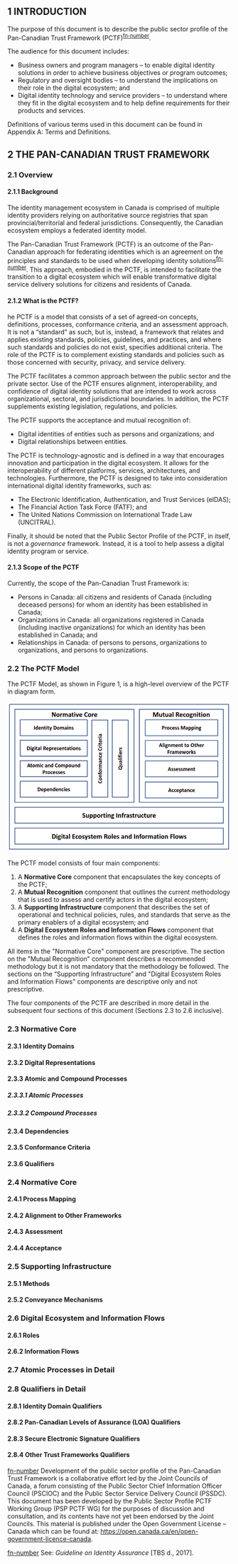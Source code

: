 <a name="sec1"></a>

<div class="breaker"></div>

## 1 <a name="intro"></a>INTRODUCTION 

The purpose of this document is to describe the public sector profile of the Pan-Canadian Trust Framework (PCTF)<sup id="fnr-PCTF">[fn-number](#fn-PCTF)</sup>.

The audience for this document includes:
* Business owners and program managers – to enable digital identity solutions in order to achieve 
business objectives or program outcomes;
* Regulatory and oversight bodies – to understand the implications on their role in the digital ecosystem; and
* Digital identity technology and service providers – to understand where they fit in the digital ecosystem 
and to help define requirements for their products and services.

Definitions of various terms used in this document can be found in Appendix A: Terms and Definitions.





<a name="sec2"></a>

## 2 <a name="PCTF"></a>THE PAN-CANADIAN TRUST FRAMEWORK


### 2.1 Overview

#### 2.1.1 Background

The identity management ecosystem in Canada is comprised of multiple identity providers relying on authoritative 
source registries that span provincial/territorial and federal jurisdictions. Consequently, the Canadian ecosystem 
employs a federated identity model. 

The Pan-Canadian Trust Framework (PCTF) is an outcome of the Pan-Canadian approach
for federating identities which is an agreement on the principles and standards to be used when developing identity 
solutions<sup id="fnr-identityAssurance">[fn-number](#fn-identityAssurance)</sup>. This approach, embodied in the PCTF, is intended to facilitate 
the transition to a digital ecosystem which will enable transformative digital service delivery solutions for citizens 
and residents of Canada.

#### 2.1.2 What is the PCTF?

he PCTF is a model that consists of a set of agreed-on concepts, definitions, processes, conformance criteria, and an 
assessment approach. It is not a “standard” as such, but is, instead, a framework that relates and applies existing 
standards, policies, guidelines, and practices, and where such standards and policies do not exist, specifies additional 
criteria. The role of the PCTF is to complement existing standards and policies such as those concerned with security, 
privacy, and service delivery.

The PCTF facilitates a common approach between the public sector and the private sector. Use of the PCTF ensures alignment, 
interoperability, and confidence of digital identity solutions that are intended to work across organizational, sectoral, 
and jurisdictional boundaries. In addition, the PCTF supplements existing legislation, regulations, and policies.

The PCTF supports the acceptance and mutual recognition of:
* Digital identities of entities such as persons and organizations; and
* Digital relationships between entities.

The PCTF is technology-agnostic and is defined in a way that encourages innovation and participation in the digital ecosystem. 
It allows for the interoperability of different platforms, services, architectures, and technologies. Furthermore, the PCTF is 
designed to take into consideration international digital identity frameworks, such as:
* The Electronic Identification, Authentication, and Trust Services (eIDAS);
* The Financial Action Task Force (FATF); and
* The United Nations Commission on International Trade Law (UNCITRAL).

Finally, it should be noted that the Public Sector Profile of the PCTF, in itself, is not a *governance* framework. 
Instead, it is a tool to help assess a digital identity program or service.

#### 2.1.3 Scope of the PCTF

Currently, the scope of the Pan-Canadian Trust Framework is:
* Persons in Canada: all citizens and residents of Canada (including deceased persons) for whom an identity 
has been established in Canada;
* Organizations in Canada: all organizations registered in Canada (including inactive organizations) for which 
an identity has been established in Canada; and
* Relationships in Canada: of persons to persons, organizations to organizations, and persons to organizations.




### 2.2 The PCTF Model

The PCTF Model, as shown in Figure 1, is a high-level overview of the PCTF in diagram
form.

![Figure 1: The Pan-Canadian Trust Framework Model](/images/PCTF-V1_1_FINAL.png)

The PCTF model consists of four main components:
1. A **Normative Core** component that encapsulates the key concepts of the PCTF;
2. A **Mutual Recognition** component that outlines the current methodology that is used to assess and 
certify actors in the digital ecosystem;
3. A **Supporting Infrastructure** component that describes the set of operational and technical policies, 
rules, and standards that serve as the primary enablers of a digital ecosystem; and
4. A **Digital Ecosystem Roles and Information Flows** component that defines the roles and information 
flows within the digital ecosystem.

All items in the "Normative Core" component are prescriptive. The section on the "Mutual Recognition" component 
describes a recommended methodology but it is not mandatory that the methodology be followed. The sections on the 
“Supporting Infrastructure” and "Digital Ecosystem Roles and Information Flows" components are descriptive only and 
not prescriptive.

The four components of the PCTF are described in more detail in the subsequent four sections of this document 
(Sections 2.3 to 2.6 inclusive).




### 2.3 Normative Core

#### 2.3.1 Identity Domains

#### 2.3.2 Digital Representations

#### 2.3.3 Atomic and Compound Processes

##### 2.3.3.1 Atomic Processes

##### 2.3.3.2 Compound Processes

#### 2.3.4 Dependencies

#### 2.3.5 Conformance Criteria

#### 2.3.6 Qualifiers




### 2.4 Normative Core

#### 2.4.1 Process Mapping

#### 2.4.2 Alignment to Other Frameworks

#### 2.4.3 Assessment

#### 2.4.4 Acceptance




### 2.5 Supporting Infrastructure

#### 2.5.1 Methods

#### 2.5.2 Conveyance Mechanisms




### 2.6 Digital Ecosystem and Information Flows

#### 2.6.1 Roles

#### 2.6.2 Information Flows




### 2.7 Atomic Processes in Detail




### 2.8 Qualifiers in Detail

#### 2.8.1 Identity Domain Qualifiers

#### 2.8.2 Pan-Canadian Levels of Assurance (LOA) Qualifiers

#### 2.8.3 Secure Electronic Signature Qualifiers

#### 2.8.4 Other Trust Frameworks Qualifiers



<a name="fn-PCTF">[fn-number](fnr-PCTF)</a> Development of the public sector profile of the Pan-Canadian Trust Framework is a 
  collaborative effort led by the Joint Councils of Canada, a forum consisting of the Public Sector Chief Information 
  Officer Council (PSCIOC) and the Public Sector Service Delivery Council (PSSDC). This document has been developed by 
  the Public Sector Profile PCTF Working Group (PSP PCTF WG) for the purposes of discussion and consultation, and its 
  contents have not yet been endorsed by the Joint Councils. This material is published under the Open Government License – 
  Canada which can be found at: https://open.canada.ca/en/open-government-licence-canada.
  
<a name="fn-identityAssurance">[fn-number](#fnr-identityAssurance)</a> See: *Guideline on Identity Assurance* [TBS d., 2017].
